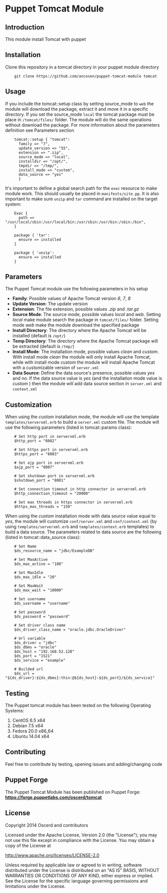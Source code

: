 Puppet Tomcat Module
========================

Introduction
-----------------

This module install Tomcat with puppet

Installation
-----------------

Clone this repository in a tomcat directory in your puppet module directory

```shell
	git clone https://github.com/ancosen/puppet-tomcat-module tomcat
```

Usage
-----------------

If you include the tomcat::setup class by setting source_mode to `web` the module will download the package, extract it and move it 
in a specific directory. If you set the source_mode `local` the tomcat package must be place in `/tomcat/files/` 
folder. The module will do the same operations without download the package. For more information about the parameters definition see Parameters section

```puppet
	tomcat::setup { "tomcat":
	  family => "7",
	  update_version => "55",
	  extension => ".zip",
	  source_mode => "local",
	  installdir => "/opt/",
	  tmpdir => "/tmp/",
	  install_mode => "custom",
	  data_source => "yes"
	  }
```

It's important to define a global search path for the `exec` resource to make module work. 
This should usually be placed in `manifests/site.pp`. It is also important to make sure `unzip` and `tar` command 
are installed on the target system:

```puppet
	Exec {
	  path => "/usr/local/sbin:/usr/local/bin:/usr/sbin:/usr/bin:/sbin:/bin",
	}

	package { 'tar':
	  ensure => installed
	}

	package { 'unzip':
	  ensure => installed
	}
```

Parameters
-----------------

The Puppet Tomcat module use the following parameters in his setup

*  __Family__: Possible values of Apache Tomcat version _6_, _7_, _8_ 
*  __Update Version__: The update version
*  __Extension__: The file extension, possible values _.zip_ and _.tar.gz_
*  __Source Mode__: The source mode, possible values _local_ and _web_. Setting _local_ make module search the package in `tomcat/files/` folder. Setting mode _web_ make the module download the specified package
*  __Install Directory__: The directory where the Apache Tomcat will be installed (default is `/opt/`)
*  __Temp Directory__: The directory where the Apache Tomcat package will be extracted (default is `/tmp/`)
*  __Install Mode__: The installation mode, possible values _clean_ and _custom_. With install mode _clean_ the module will only install Apache Tomcat, while with install mode _custom_ the module will install Apache Tomcat with a customizable version of `server.xml`
*  __Data Source__: Define the data source's presence, possible values _yes_ and _no_. If the data source value is _yes_ (and the installation mode value is _custom_ ) then the module will add data source section in `server.xml` and `context.xml`

Customization
-----------------

When using the _custom_ installation mode, the module will use the template `templates/serverxml.erb` to build a `server.xml` custom file. The module will use the following parameters (listed in tomcat::params class):

```puppet
	# Set http port in serverxml.erb
	$http_port = "8082"

	# Set https port in serverxml.erb
	$https_port = "8083"

	# Set ajp port in serverxml.erb
	$ajp_port = "8007"

	# Set shutdown port in serverxml.erb
	$shutdown_port = "8001"

	# Set connection timeout in http connector in serverxml.erb
	$http_connection_timeout = "20000"

	# Set max threads in https connector in serverxml.erb
	$https_max_threads = "150"
```

When using the _custom_ installation mode with data source value equal to _yes_, the module will customize `conf/server.xml` and `conf/context.xml` (by using `templates/serverxml.erb` and `templates/context.erb` templates) to build a data source. The parameters related to data source are the following (listed in tomcat::data_source class):

```puppet
	# Set Name
	$ds_resource_name = "jdbc/ExampleDB"

	# Set MaxActive
	$ds_max_active = "100"

	# Set MaxIdle
	$ds_max_idle = "20"

	# Set MaxWait
	$ds_max_wait = "10000"

	# Set username
	$ds_username = "username"

	# Set password
	$ds_password = "password"

	# Set driver class name
	$ds_driver_class_name = "oracle.jdbc.OracleDriver"

	# Url variable
	$ds_driver = "jdbc"
	$ds_dbms = "oracle"
	$ds_host = "192.168.52.128"
	$ds_port = "1521"
	$ds_service = "example"

	# Builded url
	$ds_url = "${ds_driver}:${ds_dbms}:thin:@${ds_host}:${ds_port}/${ds_service}"
```

Testing
-----------------

The Puppet tomcat module has been tested on the following Operating Systems: 

1. CentOS 6.5 x64
1. Debian 7.5 x64
1. Fedora 20.0 x86_64
1. Ubuntu 14.04 x64

Contributing
-----------------

Feel free to contribute by testing, opening issues and adding/changing code

Puppet Forge
-----------------

The Puppet Tomcat Module has been published on Puppet Forge: __https://forge.puppetlabs.com/oscerd/tomcat__

License
-----------------

Copyright 2014 Oscerd and contributors

Licensed under the Apache License, Version 2.0 (the "License");
you may not use this file except in compliance with the License.
You may obtain a copy of the License at

http://www.apache.org/licenses/LICENSE-2.0

Unless required by applicable law or agreed to in writing, software
distributed under the License is distributed on an "AS IS" BASIS,
WITHOUT WARRANTIES OR CONDITIONS OF ANY KIND, either express or implied.
See the License for the specific language governing permissions and
limitations under the License.
